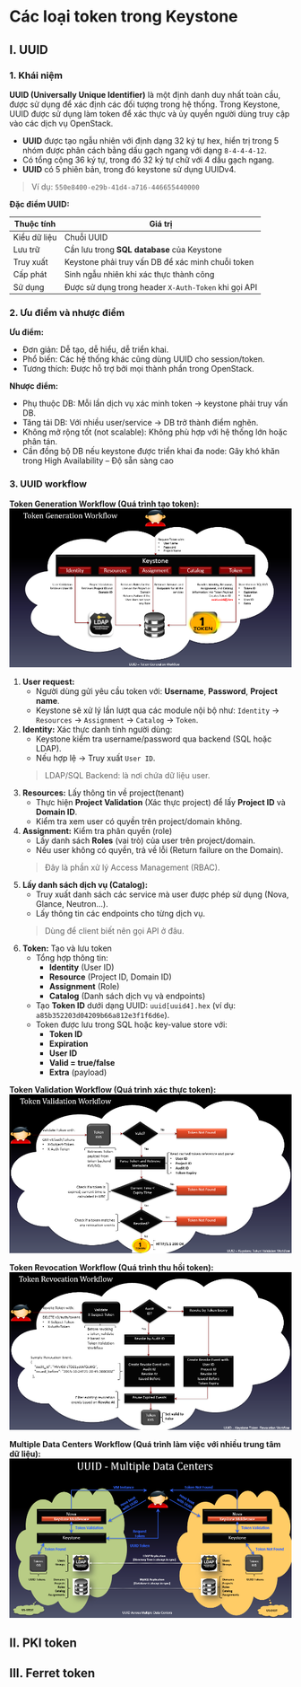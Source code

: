 # Các loại token trong Keystone

## I. UUID

### 1. Khái niệm

**UUID (Universally Unique Identifier)** là một định danh duy nhất toàn cầu, được sử dụng để xác định các đối tượng trong hệ thống. Trong Keystone, UUID được sử dụng làm token để xác thực và ủy quyền người dùng truy cập vào các dịch vụ OpenStack.

- **UUID** được tạo ngẫu nhiên với định dạng 32 ký tự hex, hiển trị trong 5 nhóm được phân cách bằng dấu gạch ngang với dạng `8-4-4-4-12`.
- Có tổng cộng 36 ký tự, trong đó 32 ký tự chữ với 4 dấu gạch ngang.
- **UUID** có 5 phiên bản, trong đó keystone sử dụng UUIDv4.

> Ví dụ: `550e8400-e29b-41d4-a716-446655440000`

**Đặc điểm UUID:**

| Thuộc tính | Giá trị |
|-------------|---------|
| Kiểu dữ liệu | Chuỗi UUID |
| Lưu trữ | Cần lưu trong **SQL database** của Keystone |
| Truy xuất | Keystone phải truy vấn DB để xác minh chuỗi token |
| Cấp phát | Sinh ngẫu nhiên khi xác thực thành công |
| Sử dụng | Được sử dụng trong header `X-Auth-Token` khi gọi API |

### 2. Ưu điểm và nhược điểm

**Ưu điểm:**

- Đơn giản: Dễ tạo, dễ hiểu, dễ triển khai.
- Phổ biến: Các hệ thống khác cũng dùng UUID cho session/token.
- Tương thích: Được hỗ trợ bởi mọi thành phần trong OpenStack.

**Nhược điểm:**

- Phụ thuộc DB: Mỗi lần dịch vụ xác minh token -> keystone phải truy vấn DB.
- Tăng tải DB: Với nhiều user/service -> DB trở thành điểm nghẽn.
- Không mở rộng tốt (not scalable): Không phù hợp với hệ thống lớn hoặc phân tán.
- Cần đồng bộ DB nếu keystone được triển khai đa node: Gây khó khăn trong High Availability – Độ sẵn sàng cao

### 3. UUID workflow

**Token Generation Workflow (Quá trình tạo token):**
![Token Generation Workflow](./images/UUID_create.png)

1. **User request:**
    - Người dùng gửi yêu cầu token với: **Username**, **Password**, **Project name**.
    - Keystone sẽ xử lý lần lượt qua các module nội bộ như: `Identity` → `Resources` → `Assignment` → `Catalog` → `Token`.
2. **Identity:** Xác thực danh tính người dùng:
    - Keystone kiểm tra username/password qua backend (SQL hoặc LDAP).
    - Nếu hợp lệ → Truy xuất `User ID`.
    > LDAP/SQL Backend: là nơi chứa dữ liệu user.
3. **Resources:** Lấy thông tin về project(tenant)
    - Thực hiện **Project Validation** (Xác thực project) để lấy **Project ID** và **Domain ID**.
    - Kiểm tra xem user có quyền trên project/domain không.
4. **Assignment:** Kiểm tra phân quyền (role)
    - Lấy danh sách **Roles** (vai trò) của user trên project/domain.
    - Nếu user không có quyền, trả về lỗi (Return failure on the Domain).
    > Đây là phần xử lý Access Management (RBAC).
5. **Lấy danh sách dịch vụ (Catalog):**
    - Truy xuất danh sách các service mà user được phép sử dụng (Nova, Glance, Neutron…).
    - Lấy thông tin các endpoints cho từng dịch vụ.
    > Dùng để client biết nên gọi API ở đâu.
6. **Token:** Tạo và lưu token
    - Tổng hợp thông tin:
      - **Identity** (User ID)
      - **Resource** (Project ID, Domain ID)
      - **Assignment** (Role)
      - **Catalog** (Danh sách dịch vụ và endpoints)
    - Tạo **Token ID** dưới dạng UUID: `uuid[uuid4].hex` (ví dụ: `a85b352203d04209b66a812e3f1f6d6e`).
    - Token được lưu trong SQL hoặc key-value store với:
      - **Token ID**
      - **Expiration**
      - **User ID**
      - **Valid = true/false**
      - **Extra** (payload)

**Token Validation Workflow (Quá trình xác thực token):**
![Token Validation Workflow](./images/UUID_validate.png)

**Token Revocation Workflow (Quá trình thu hồi token):**
![Token Revocation Workflow](./images/UUID_revoke.png)

**Multiple Data Centers Workflow (Quá trình làm việc với nhiều trung tâm dữ liệu):**
![Multiple Data Centers Workflow](./images/UUID_multiple_dc.png)

## II. PKI token

## III. Ferret token
